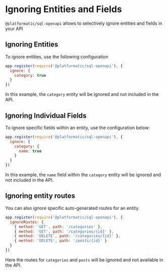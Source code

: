 # Ignoring Entities and Fields

`@platformatic/sql-openapi` allows to selectively ignore entities and fields in your API

## Ignoring Entities 

To ignore entities, use the following configuration

```js
app.register(require('@platformatic/sql-openapi'), {
  ignore: {
    category: true
  }
})
```

In this example, the `category` entity will be ignored and not included in the API.

## Ignoring Individual Fields

To ignore specific fields within an entity, use the configuration below:

```js
app.register(require('@platformatic/sql-openapi'), {
  ignore: {
    category: {
      name: true
    }
  }
})
```
In this example, the `name` field within the `category` entity will be ignored and not included in the API.

## Ignoring entity routes

You can also ignore specific auto-generated routes for an entity.

```js
app.register(require('@platformatic/sql-openapi'), {
  ignoreRoutes: {
    { method: 'GET', path: '/categories' },
    { method: 'GET', path: '/categories/{id}' },
    { method: 'DELETE', path: '/categories/{id}' },
    { method: 'DELETE', path: '/posts/{id}' }
  }
})
```

Here the routes for `categories` and `posts` will be ignored and not available in the API. 
